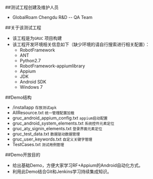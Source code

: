 ##测试工程创建及维护人员
* GlobalRoam Chengdu R&D -- QA Team

##关于该测试工程
* 该工程是为`GRUC` 项目构建
* 该工程开发环境相关信息如下（缺少环境的请自行搜索进行相关配置）：
    * RobotFramework
    * ANT
    * Python2.7
    * RobotFramework-appiumlibrary
    * Appium
    * JDK
    * Android SDK
    * Windows 7


##Demo结构
* /installapp      `存放测试apk`
* AllResource.txt  `统一管理配置加载`
* gruc_android_appium_config.txt  `appium启动配置`
* gruc_android_system_elements.txt  `系统控件元素定位`
* gruc_aty_signin_elements.txt  `登录界面元素定位`
* gruc_test_data.txt  `数据驱动数据管理`
* gruc_user_keywords.txt  `自定义关键字管理`
* TestCases.txt  `测试用例管理`


##Demo开放目的
* 给出基础Demo，方便大家学习RF+Appium的Android自动化方式。
* 利用此Demo结合Git和Jenkins学习持续集成知识。